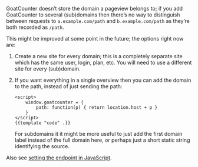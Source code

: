 GoatCounter doesn’t store the domain a pageview belongs to; if you add
GoatCounter to several (sub)domains then there’s no way to distinguish between
requests to `a.example.com/path` and `b.example.com/path` as they’re both
recorded as `/path`.

This might be improved at some point in the future; the options right now are:

1. Create a new site for every domain; this is a completely separate site which
   has the same user, login, plan, etc. You will need to use a different site
   for every (sub)domain.

2. If you want everything in a single overview then you can add the domain to
   the path, instead of just sending the path:

       <script>
           window.goatcounter = {
               path: function(p) { return location.host + p }
           }
       </script>
       {{template "code" .}}

   For subdomains it it might be more useful to just add the first domain label
   instead of the full domain here, or perhaps just a short static string
   identifying the source.


Also see [setting the endpoint in JavaScript](/code/modify#setting-the-endpoint-in-javascript-4).
